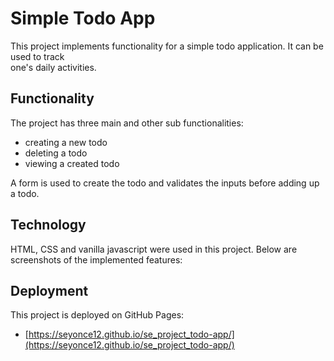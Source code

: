 # Simple Todo App

This project implements functionality for a simple todo application. It can be used to track  
one's daily activities.

## Functionality
The project has three main and other sub functionalities:
- creating a new todo
- deleting a todo
- viewing a created todo

A form is used to create the todo and validates the inputs before adding up a todo.

## Technology

HTML, CSS and vanilla javascript were used in this project. Below are screenshots of the implemented features:



## Deployment

This project is deployed on GitHub Pages:

- [https://seyonce12.github.io/se_project_todo-app/](https://seyonce12.github.io/se_project_todo-app/)
